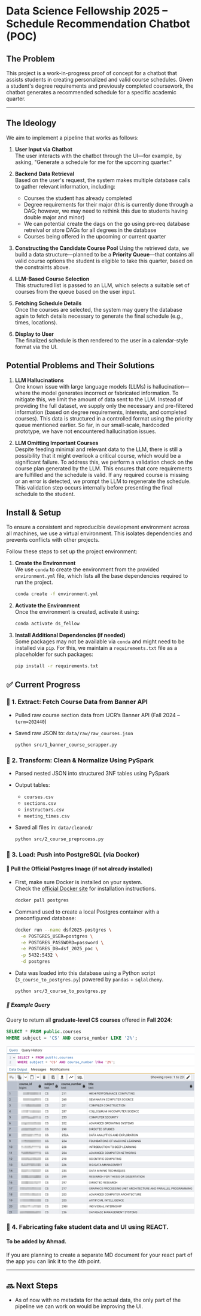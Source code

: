 # Data Science Fellowship 2025 – Schedule Recommendation Chatbot (POC)

## The Problem

This project is a work-in-progress proof of concept for a chatbot that assists students in creating personalized and valid course schedules. Given a student's degree requirements and previously completed coursework, the chatbot generates a recommended schedule for a specific academic quarter.

---

## The Ideology

We aim to implement a pipeline that works as follows:

1. **User Input via Chatbot**  
   The user interacts with the chatbot through the UI—for example, by asking, "Generate a schedule for me for the upcoming quarter."

2. **Backend Data Retrieval**  
   Based on the user's request, the system makes multiple database calls to gather relevant information, including:

   - Courses the student has already completed
   - Degree requirements for their major (this is currently done through a DAG; however, we may need to rethink this due to students having double major and minor)
   - We can potential create the dags on the go using pre-req database retreival or store DAGs for all degrees in the database
   - Courses being offered in the upcoming or current quarter

3. **Constructing the Candidate Course Pool**
   Using the retrieved data, we build a data structure—planned to be a **Priority Queue**—that contains all valid course options the student is eligible to take this quarter, based on the constraints above.

4. **LLM-Based Course Selection**  
   This structured list is passed to an LLM, which selects a suitable set of courses from the queue based on the user input.

5. **Fetching Schedule Details**  
   Once the courses are selected, the system may query the database again to fetch details necessary to generate the final schedule (e.g., times, locations).

6. **Display to User**  
   The finalized schedule is then rendered to the user in a calendar-style format via the UI.

## Potential Problems and Their Solutions

1. **LLM Hallucinations**  
   One known issue with large language models (LLMs) is hallucination—where the model generates incorrect or fabricated information. To mitigate this, we limit the amount of data sent to the LLM. Instead of providing the full dataset, we supply only the necessary and pre-filtered information (based on degree requirements, interests, and completed courses). This data is structured in a controlled format using the priority queue mentioned earlier. So far, in our small-scale, hardcoded prototype, we have not encountered hallucination issues.

2. **LLM Omitting Important Courses**  
   Despite feeding minimal and relevant data to the LLM, there is still a possibility that it might overlook a critical course, which would be a significant failure. To address this, we perform a validation check on the course plan generated by the LLM. This ensures that core requirements are fulfilled and the schedule is valid. If any required course is missing or an error is detected, we prompt the LLM to regenerate the schedule. This validation step occurs internally before presenting the final schedule to the student.

## Install & Setup

To ensure a consistent and reproducible development environment across all machines, we use a virtual environment. This isolates dependencies and prevents conflicts with other projects.

Follow these steps to set up the project environment:

1. **Create the Environment**  
   We use `conda` to create the environment from the provided `environment.yml` file, which lists all the base dependencies required to run the project.

   ```bash
   conda create -f environment.yml
   ```

2. **Activate the Environment**  
   Once the environment is created, activate it using:

   ```bash
   conda activate ds_fellow
   ```

3. **Install Additional Dependencies (if needed)**  
   Some packages may not be available via `conda` and might need to be installed via `pip`. For this, we maintain a `requirements.txt` file as a placeholder for such packages:

   ```bash
   pip install -r requirements.txt
   ```

## ✅ Current Progress

### 🔹 1. Extract: Fetch Course Data from Banner API

- Pulled raw course section data from UCR’s Banner API (Fall 2024 – `term=202440`)
- Saved raw JSON to: `data/raw/raw_courses.json`

  ```bash
  python src/1_banner_course_scrapper.py
  ```

### 🔹 2. Transform: Clean & Normalize Using PySpark

- Parsed nested JSON into structured 3NF tables using PySpark
- Output tables:
  - `courses.csv`
  - `sections.csv`
  - `instructors.csv`
  - `meeting_times.csv`
- Saved all files in: `data/cleaned/`

  ```bash
  python src/2_course_preprocess.py
  ```

### 🔹 3. Load: Push into PostgreSQL (via Docker)

#### 🐳 Pull the Official Postgres Image (if not already installed)

- First, make sure Docker is installed on your system.  
  Check the [official Docker site](https://www.docker.com/) for installation instructions.

  ```bash
  docker pull postgres
  ```

- Command used to create a local Postgres container with a preconfigured database:

  ```bash
  docker run --name dsf2025-postgres \
    -e POSTGRES_USER=postgres \
    -e POSTGRES_PASSWORD=password \
    -e POSTGRES_DB=dsf_2025_poc \
    -p 5432:5432 \
    -d postgres
  ```

- Data was loaded into this database using a Python script (`3_course_to_postgres.py`) powered by `pandas` + `sqlalchemy`.

  ```bash
  python src/3_course_to_postgres.py
  ```

##### 🧪 Example Query

Query to return all **graduate-level CS courses** offered in **Fall 2024**:

```sql
SELECT * FROM public.courses
WHERE subject = 'CS' AND course_number LIKE '2%';
```

<img src="media/images/grad-courses.png" alt="Graduate CS Courses Demo" width="600"/>

### 🔹 4. Fabricating fake student data and UI using REACT.

#### To be added by Ahmad.

If you are planning to create a separate MD document for your react part of the app you can link it to the 4th point.

---

## 🔜 Next Steps

<!-- - Create student mock profiles (completed courses + degree plan)
- Build a scheduling engine (prerequisite checking, conflict avoidance)
  - possibly build a DAG to have all the constraint for degree requiremenets which can be added to a queue based on which classes have been satisfied. Later the LLM (such as ChatGPT) can be used to plan out the schedule based on the queue and class offering lists.
- Wrap logic in a chatbot interface (e.g., Streamlit or Flask)
- Support real-time course updates (optionally rerun fetchers per quarter)
- need a api key for gemini at the moment (has to be fixed upon deployment)
- showcase the schedule using visualizations given the output -->

- As of now with no metadata for the actual data, the only part of the pipeline we can work on would be improving the UI.
